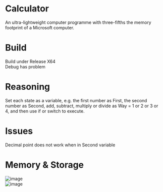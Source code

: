 # Calculator
An ultra-lightweight computer programme with three-fifths the memory footprint of a Microsoft computer.
# Build
Build under Release X64  
Debug has problem
# Reasoning
Set each state as a variable, e.g. the first number as First, the second number as Second, add, subtract, multiply or divide as Way = 1 or 2 or 3 or 4, and then use if or switch to execute.  
# Issues
Decimal point does not work when in Second variable
# Memory & Storage
![image](https://github.com/user-attachments/assets/06cd2ab7-be6f-4f14-b11f-ff9a8f25b542)  
![image](https://github.com/user-attachments/assets/2ebd8d41-f3ca-4bd8-aba8-b94c135c8c89)

